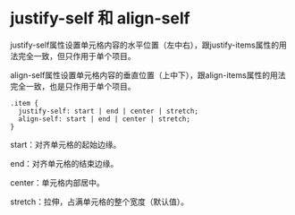 # justify-self 和 align-self

justify-self属性设置单元格内容的水平位置（左中右），跟justify-items属性的用法完全一致，但只作用于单个项目。

align-self属性设置单元格内容的垂直位置（上中下），跟align-items属性的用法完全一致，也是只作用于单个项目。

```
.item {
  justify-self: start | end | center | stretch;
  align-self: start | end | center | stretch;
}
```

start：对齐单元格的起始边缘。

end：对齐单元格的结束边缘。

center：单元格内部居中。

stretch：拉伸，占满单元格的整个宽度（默认值）。
